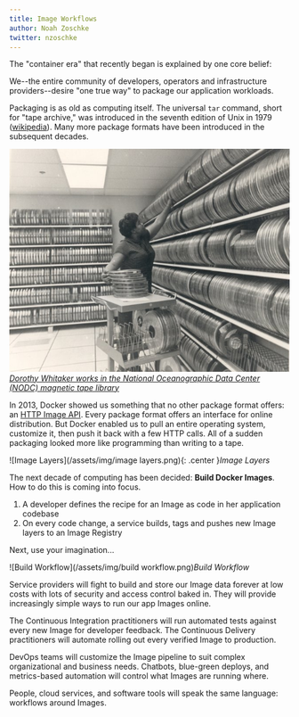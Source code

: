 ```yaml
---
title: Image Workflows
author: Noah Zoschke
twitter: nzoschke
---
```


The "container era" that recently began is explained by one core belief: 

We--the entire community of developers, operators and infrastructure providers--desire "one true way" to package our application workloads.

Packaging is as old as computing itself. The universal `tar` command, short for "tape archive," was introduced in the seventh edition of Unix in 1979 ([wikipedia](https://en.wikipedia.org/wiki/Tar_(computing))). Many more package formats have been introduced in the subsequent decades.

![Dorothy Whitaker works in the National Oceanographic Data Center (NODC) magnetic tape library](/assets/img/NDOC_magnetic_tape_library.jpg)*[Dorothy Whitaker works in the National Oceanographic Data Center (NODC) magnetic tape library](https://en.wikipedia.org/wiki/Tape_library#/media/File:NDOC_magnetic_tape_library.jpg)*

<!--more-->

In 2013, Docker showed us something that no other package format offers: an [HTTP Image API](https://docs.docker.com/engine/reference/api/docker_remote_api_v1.24/#/3-2-images). Every package format offers an interface for online distribution. But Docker enabled us to pull an entire operating system, customize it, then push it back with a few HTTP calls. All of a sudden packaging looked more like programming than writing to a tape.

![Image Layers](/assets/img/image layers.png){: .center }*Image Layers*

The next decade of computing has been decided: **Build Docker Images**. How to do this is coming into focus.

1. A developer defines the recipe for an Image as code in her application codebase
2. On every code change, a service builds, tags and pushes new Image layers to an Image Registry

Next, use your imagination...

![Build Workflow](/assets/img/build workflow.png)*Build Workflow*

Service providers will fight to build and store our Image data forever at low costs with lots of security and access control baked in. They will provide increasingly simple ways to run our app Images online.

The Continuous Integration practitioners will run automated tests against every new Image for developer feedback. The Continuous Delivery practitioners will automate rolling out every verified Image to production.

DevOps teams will customize the Image pipeline to suit complex organizational and business needs. Chatbots, blue-green deploys, and metrics-based automation will control what Images are running where.

People, cloud services, and software tools will speak the same language: workflows around Images.
